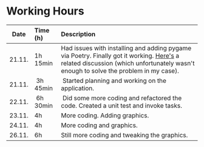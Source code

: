 # Working Hours

| Date | Time (h) | Description |
| :----:|:-----| :-----|
| 21.11. | 1h 15min | Had issues with installing and adding pygame via Poetry. Finally got it working. [Here's](https://github.com/pygame/pygame/issues/2346) a related discussion (which unfortunately wasn't enough to solve the problem in my case).|
| 21.11. | 3h 45min | Started planning and working on the application. |
| 22.11. | 6h 30min | Did some more coding and refactored the code. Created a unit test and invoke tasks. |
| 23.11. | 4h | More coding. Adding graphics.
| 24.11. | 4h | More coding and graphics.
| 26.11. | 6h | Still more coding and tweaking the graphics.


